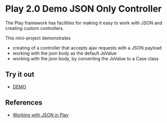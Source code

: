 # Play 2.0 Demo JSON Only Controller

The Play framework has facilities for making it easy to work with JSON and
creating custom controllers. 

This mini-project demonstrates

* creating of a controller that accepts ajax requests with a JSON payload
* working with the json body as the default JsValue
* working with the json body, by converting the JsValue to a Case class

## Try it out

* [DEMO](http://play2-json-controller.herokuapp.com/)

## References

* [Working with JSON in Play](http://www.playframework.org/documentation/2.0.2/ScalaJson/)

